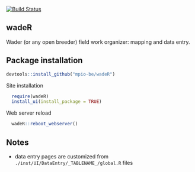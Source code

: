 [![Build Status](https://travis-ci.org/mpio-be/wadeR.svg?branch=master)](https://travis-ci.org/mpio-be/wadeR)

wadeR
------------
Wader (or any open breeder) field work organizer: mapping and data entry. 

Package installation
------------

``` r
devtools::install_github("mpio-be/wadeR")

```

Site installation
``` r
  require(wadeR)
  install_ui(install_package = TRUE)
```


Web server reload
``` r
  wadeR::reboot_webserver()
```



Notes
------------
 - data entry pages are customized from `./inst/UI/DataEntry/_TABLENAME_/global.R` files
 

 